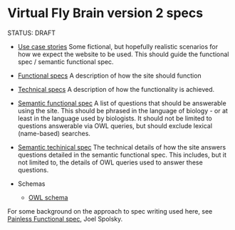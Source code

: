 # Virtual Fly Brain version 2 specs

STATUS: DRAFT

* [Use case stories](use_stories.md)
Some fictional, but hopefully realistic scenarios for how we expect
the website to be used.  This should guide the functional spec / semantic functional spec.
* [Functional specs](functional_specs.md)
A description of how the site should function
* [Technical specs](tech_specs.md)
A description of how the functionality is achieved.
* [Semantic functional spec](semantic_functional_spec.md)
A list of questions that should be answerable using the site. This should be phrased in the language of biology - or at least in the language used by biologists. It should not be limited to questions answerable via OWL queries, but should exclude lexical (name-based) searches.
* [Semantic techinical spec](semantic_technical_spec.md)
The technical details of how the site answers questions detailed in the semantic functional spec.  This includes, but it not limited to, the details of OWL queries used to answer these questions.

* Schemas
  * [OWL schema](owl_schema.md)

For some background on the approach to spec writing used here, see [Painless Functional spec](http://www.joelonsoftware.com/articles/fog0000000035.html),
Joel Spolsky.


